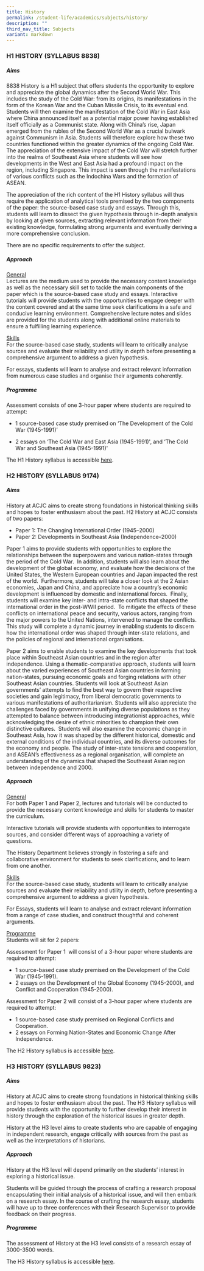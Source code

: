 ```yaml
---
title: History
permalink: /student-life/academics/subjects/history/
description: ""
third_nav_title: Subjects
variant: markdown
---
```

### H1 HISTORY (SYLLABUS 8838)

##### Aims

8838 History is a H1 subject that offers students the opportunity to explore and appreciate the global dynamics after the Second World War. This includes the study of the Cold War: from its origins, its manifestations in the form of the Korean War and the Cuban Missile Crisis, to its eventual end. Students will then examine the manifestation of the Cold War in East Asia where China announced itself as a potential major power having established itself officially as a Communist state. Along with China’s rise, Japan emerged from the rubles of the Second World War as a crucial bulwark against Communism in Asia. Students will therefore explore how these two countries functioned within the greater dynamics of the ongoing Cold War. The appreciation of the extensive impact of the Cold War will stretch further into the realms of Southeast Asia where students will see how developments in the West and East Asia had a profound impact on the region, including Singapore. This impact is seen through the manifestations of various conflicts such as the Indochina Wars and the formation of ASEAN.&nbsp;

  

The appreciation of the rich content of the H1 History syllabus will thus require the application of analytical tools premised by the two components of the paper: the source-based case study and essays. Through this, students will learn to dissect the given hypothesis through in-depth analysis by looking at given sources, extracting relevant information from their existing knowledge, formulating strong arguments and eventually deriving a more comprehensive conclusion.&nbsp;&nbsp;

  

There are no specific requirements to offer the subject.

  

##### Approach

  

<u>General</u> <br>
Lectures are the medium used to provide the necessary content knowledge as well as the necessary skill set to tackle the main components of the paper which is the source-based case study and essays. Interactive tutorials will provide students with the opportunities to engage deeper with the content covered and at the same time seek clarifications in a safe and conducive learning environment. Comprehensive lecture notes and slides are provided for the students along with additional online materials to ensure a fulfilling learning experience.

  

<u>Skills</u> <br>
For the source-based case study, students will learn to critically analyse sources and evaluate their reliability and utility in depth before presenting a comprehensive argument to address a given hypothesis.&nbsp;

  

For essays, students will learn to analyse and extract relevant information from numerous case studies and organise their arguments coherently.

  

##### Programme

Assessment consists of one 3-hour paper where students are required to attempt:

  

*   1 source-based case study premised on ‘The Development of the Cold War (1945-1991)’

*   2 essays on ‘The Cold War and East Asia (1945-1991)', and ‘The Cold War and Southeast Asia (1945-1991)'&nbsp;&nbsp;

  

The H1 History syllabus is accessible&nbsp;[here](https://www.seab.gov.sg/files/A%20Level%20Syllabus%20Sch%20Cddts/2026/8838_y26_sy.pdf).

### H2 HISTORY (SYLLABUS 9174)

##### Aims

History at ACJC aims to create strong foundations in historical thinking skills and hopes to foster enthusiasm about the past. H2 History at ACJC consists of two papers:&nbsp;

* Paper 1: The Changing International Order (1945–2000)
* Paper 2: Developments in Southeast Asia (Independence–2000)

  

Paper 1 aims to provide students with opportunities to explore the relationships between the superpowers and various nation-states through the period of the Cold War.&nbsp; In addition, students will also learn about the development of the global economy, and evaluate how the decisions of the United States, the Western European countries and Japan impacted the rest of the world.&nbsp; Furthermore, students will take a closer look at the 2 Asian economies, Japan and China, and appreciate how a country’s economic development is influenced by domestic and international forces.&nbsp; Finally, students will examine key inter- and intra-state conflicts that shaped the international order in the post-WWII period.&nbsp; To mitigate the effects of these conflicts on international peace and security, various actors, ranging from the major powers to the United Nations, intervened to manage the conflicts.&nbsp; This study will complete a dynamic journey in enabling students to discern how the international order was shaped through inter-state relations, and the policies of regional and international organisations.&nbsp;&nbsp;

  

Paper 2 aims to enable students to examine the key developments that took place within Southeast Asian countries and in the region after independence. Using a thematic-comparative approach, students will learn about the varied experiences of Southeast Asian countries in forming nation-states, pursuing economic goals and forging relations with other Southeast Asian countries. Students will look at Southeast Asian governments’ attempts to find the best way to govern their respective societies and gain legitimacy, from liberal democratic governments to various manifestations of authoritarianism. Students will also appreciate the challenges faced by governments in unifying diverse populations as they attempted to balance between introducing integrationist approaches, while acknowledging the desire of ethnic minorities to champion their own distinctive cultures.&nbsp; Students will also examine the economic change in Southeast Asia, how it was shaped by the different historical, domestic and external conditions of the individual countries, and its diverse outcomes for the economy and people. The study of inter-state tensions and cooperation, and ASEAN’s effectiveness as a regional organisation, will complete an understanding of the dynamics that shaped the Southeast Asian region between independence and 2000.

  

##### Approach

<u>General</u><br>
For both Paper 1 and Paper 2, lectures and tutorials will be conducted to provide the necessary content knowledge and skills for students to master the curriculum.&nbsp;&nbsp;

  

Interactive tutorials will provide students with opportunities to interrogate sources, and consider different ways of approaching a variety of questions.&nbsp;&nbsp;

  

The History Department believes strongly in fostering a safe and collaborative environment for students to seek clarifications, and to learn from one another.&nbsp;&nbsp;

  

<u>Skills</u><br>
For the source-based case study, students will learn to critically analyse sources and evaluate their reliability and utility in depth, before presenting a comprehensive argument to address a given hypothesis.&nbsp;

  

For Essays, students will learn to analyse and extract relevant information from a range of case studies, and construct thoughtful and coherent arguments.

  

<u>Programme</u><br>
Students will sit for 2 papers:

  

Assessment for Paper 1&nbsp; will consist of a 3-hour paper where students are required to attempt:

* 1 source-based case study premised on the Development of the Cold War (1945-1991).
* 2 essays on the Development of the Global Economy (1945-2000), and Conflict and Cooperation (1945-2000).

  

Assessment for Paper 2 will consist of a 3-hour paper where students are required to attempt:

* 1 source-based case study premised on Regional Conflicts and Cooperation.
* 2 essays on Forming Nation-States and Economic Change After Independence.&nbsp;

The H2 History syllabus is accessible&nbsp;[here](https://www.seab.gov.sg/files/A%20Level%20Syllabus%20Sch%20Cddts/2026/9174_y26_sy.pdf).  

### H3 HISTORY (SYLLABUS 9823)

##### Aims

  

History at ACJC aims to create strong foundations in historical thinking skills and hopes to foster enthusiasm about the past. The H3 History syllabus will provide students with the opportunity to further develop their interest in history through the exploration of the historical issues in greater depth.&nbsp;

  

History at the H3 level aims to create students who are capable of engaging in independent research, engage critically with sources from the past as well as the interpretations of historians.&nbsp;

  

##### Approach

  

History at the H3 level will depend primarily on the students’ interest in exploring a historical issue.

  

Students will be guided through the process of crafting a research proposal encapsulating their initial analysis of a historical issue, and will then embark on a research essay. In the course of crafting the research essay, students will have up to three conferences with their Research Supervisor to provide feedback on their progress.

  

##### Programme

  

The assessment of History at the H3 level consists of a research essay of 3000-3500 words.

  

The H3 History syllabus is accessible&nbsp;[here](https://www.seab.gov.sg/files/A%20Level%20Syllabus%20Sch%20Cddts/2026/9823_y26_sy.pdf).